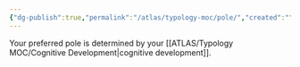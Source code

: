 ```yaml
---
{"dg-publish":true,"permalink":"/atlas/typology-moc/pole/","created":"","updated":""}
---
```



Your preferred pole is determined by your [[ATLAS/Typology MOC/Cognitive Development\|cognitive development]]. 


